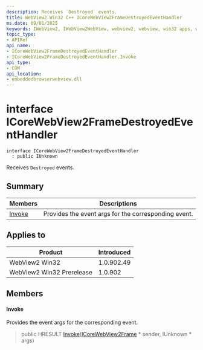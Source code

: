 ```yaml
---
description: Receives `Destroyed` events.
title: WebView2 Win32 C++ ICoreWebView2FrameDestroyedEventHandler
ms.date: 09/01/2025
keywords: IWebView2, IWebView2WebView, webview2, webview, win32 apps, win32, edge, ICoreWebView2, ICoreWebView2Controller, browser control, edge html, ICoreWebView2FrameDestroyedEventHandler
topic_type: 
- APIRef
api_name:
- ICoreWebView2FrameDestroyedEventHandler
- ICoreWebView2FrameDestroyedEventHandler.Invoke
api_type:
- COM
api_location:
- embeddedbrowserwebview.dll
---
```


# interface ICoreWebView2FrameDestroyedEventHandler

```
interface ICoreWebView2FrameDestroyedEventHandler
  : public IUnknown
```

Receives `Destroyed` events.

## Summary

 Members                        | Descriptions
--------------------------------|---------------------------------------------
[Invoke](#invoke) | Provides the event args for the corresponding event.

## Applies to

Product                         | Introduced
--------------------------------|---------------------------------------------
WebView2 Win32            |    1.0.902.49
WebView2 Win32 Prerelease |    1.0.902

## Members

#### Invoke

Provides the event args for the corresponding event.

> public HRESULT [Invoke](#invoke)([ICoreWebView2Frame](icorewebview2frame.md#icorewebview2frame) * sender, IUnknown * args)

